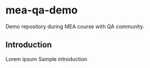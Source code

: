 # mea-qa-demo
Demo repository during MEA course with QA community.

## Introduction
Lorem ipsum
Sample introduction